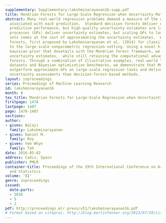```yaml
---
supplementary: Supplementary:lakshminarayanan16-supp.pdf
title: Mondrian Forests for Large-Scale Regression when Uncertainty Matters
abstract: Many real-world regression problems demand a measure of the uncertainty
  associated with each prediction.  Standard decision forests deliver efficient state-of-the-art
  predictive performance, but high-quality uncertainty estimates are lacking. Gaussian
  processes (GPs) deliver uncertainty estimates, but scaling GPs to large-scale data
  sets comes at the cost of approximating the uncertainty estimates.  We extend Mondrian
  forests, first proposed by Lakshminarayanan et al. (2014) for classification problems,
  to the large-scale nonparametric regression setting. Using a novel hierarchical
  Gaussian prior that dovetails with the Mondrian forest framework, we obtain principled
  uncertainty estimates,  while still retaining the computational advantages of decision
  forests. Through a combination of illustrative examples, real-world large-scale
  datasets and Bayesian optimization benchmarks, we demonstrate that Mondrian forests
  outperform approximate GPs on large-scale regression tasks and deliver better-calibrated
  uncertainty assessments than decision-forest-based methods.
layout: inproceedings
series: Proceedings of Machine Learning Research
id: lakshminarayanan16
month: 0
tex_title: Mondrian Forests for Large-Scale Regression when Uncertainty Matters
firstpage: 1478
lastpage: 1487
page: 1478-1487
sections: 
author:
- given: Balaji
  family: Lakshminarayanan
- given: Daniel M.
  family: Roy
- given: Yee Whye
  family: Teh
date: 2016-05-02
address: Cadiz, Spain
publisher: PMLR
container-title: Proceedings of the 19th International Conference on Artificial Intelligence
  and Statistics
volume: '51'
genre: inproceedings
issued:
  date-parts:
  - 2016
  - 5
  - 2
pdf: http://proceedings.mlr.press/v51/lakshminarayanan16.pdf
# Format based on citeproc: http://blog.martinfenner.org/2013/07/30/citeproc-yaml-for-bibliographies/
---
```

